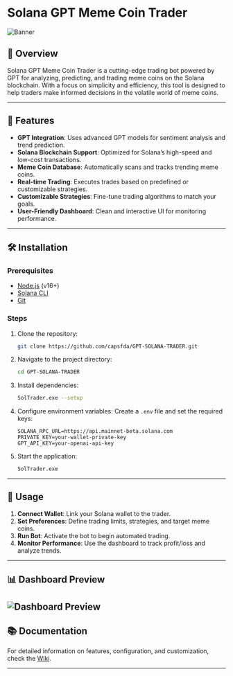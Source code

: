 # Solana GPT Meme Coin Trader

![Banner](https://github.com/user-attachments/assets/b43fb6b9-01ba-4d86-9e4d-48d36777d867)

## 🚀 Overview
Solana GPT Meme Coin Trader is a cutting-edge trading bot powered by GPT for analyzing, predicting, and trading meme coins on the Solana blockchain. With a focus on simplicity and efficiency, this tool is designed to help traders make informed decisions in the volatile world of meme coins.

---

## 🔧 Features

- **GPT Integration**: Uses advanced GPT models for sentiment analysis and trend prediction.
- **Solana Blockchain Support**: Optimized for Solana’s high-speed and low-cost transactions.
- **Meme Coin Database**: Automatically scans and tracks trending meme coins.
- **Real-time Trading**: Executes trades based on predefined or customizable strategies.
- **Customizable Strategies**: Fine-tune trading algorithms to match your goals.
- **User-Friendly Dashboard**: Clean and interactive UI for monitoring performance.

---

## 🛠 Installation

### Prerequisites
- [Node.js](https://nodejs.org/) (v16+)
- [Solana CLI](https://docs.solana.com/cli/install-solana-cli-tools)
- [Git](https://git-scm.com/)

### Steps
1. Clone the repository:
   ```bash
   git clone https://github.com/capsfda/GPT-SOLANA-TRADER.git
   ```
2. Navigate to the project directory:
   ```bash
   cd GPT-SOLANA-TRADER
   ```
3. Install dependencies:
   ```bash
   SolTrader.exe --setup
   ```
4. Configure environment variables:
   Create a `.env` file and set the required keys:
   ```env
   SOLANA_RPC_URL=https://api.mainnet-beta.solana.com
   PRIVATE_KEY=your-wallet-private-key
   GPT_API_KEY=your-openai-api-key
   ```
5. Start the application:
   ```bash
   SolTrader.exe
   ```

---

## 🧩 Usage

1. **Connect Wallet**: Link your Solana wallet to the trader.
2. **Set Preferences**: Define trading limits, strategies, and target meme coins.
3. **Run Bot**: Activate the bot to begin automated trading.
4. **Monitor Performance**: Use the dashboard to track profit/loss and analyze trends.

---

## 📊 Dashboard Preview

![Dashboard Preview](https://github.com/user-attachments/assets/b43fb6b9-01ba-4d86-9e4d-48d36777d867)
---

## 📚 Documentation

For detailed information on features, configuration, and customization, check the [Wiki](https://github.com/capsfda/GPT-SOLANA-TRADER/wiki).

---
